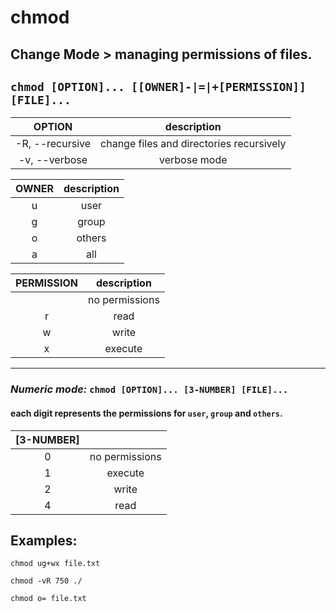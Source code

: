 # chmod

**Change Mode** > managing permissions of files.
---

` chmod [OPTION]... [[OWNER]-|=|+[PERMISSION]] [FILE]... `
---

| **OPTION** | description |
|:---:|:---:|
| -R, --recursive | change files and directories recursively |
| -v, --verbose | verbose mode |

| **OWNER** | description |
|:---:|:---:|
| u | user |
| g | group |
| o | others |
| a | all |

| **PERMISSION** | description |
|:---:|:---:|
|  | no permissions |
| r | read |
| w | write |
| x | execute |

---

### ***Numeric mode:*** ` chmod [OPTION]... [3-NUMBER] [FILE]... ` <br>
#### each digit represents the permissions for ` user `, ` group ` and ` others `.

| **[3-NUMBER]** | |
|:---:|:---:|
| 0 | no permissions |
| 1 | execute |
| 2 | write |
| 4 | read |

## Examples:
` chmod ug+wx file.txt `

` chmod -vR 750 ./ `

` chmod o= file.txt `
